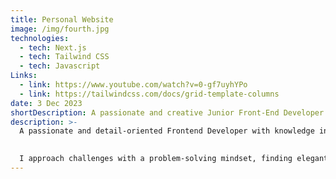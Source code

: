 ```yaml
---
title: Personal Website
image: /img/fourth.jpg
technologies:
  - tech: Next.js
  - tech: Tailwind CSS
  - tech: Javascript
Links: 
  - link: https://www.youtube.com/watch?v=0-gf7uyhYPo
  - link: https://tailwindcss.com/docs/grid-template-columns
date: 3 Dec 2023
shortDescription: A passionate and creative Junior Front-End Developer with a love for crafting clean, user-friendly, and intuitive digital experiences.
description: >-
  A passionate and detail-oriented Frontend Developer with knowledge in HTML and CSS, as well as third-party libraries such as React.js, Next.js, Gatsby.js and Tailwind CSS.

  
  I approach challenges with a problem-solving mindset, finding elegant and effective solutions. **Whether** it's optimizing performance, improving user [experience](https://www.youtube.com/watch?v=Hiabp1GY8fA), or troubleshooting issues, I enjoy the process of refining and enhancing digital **products**.
---
```

